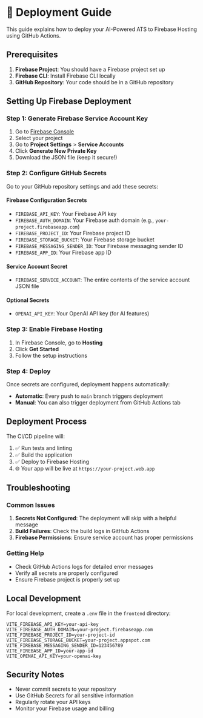 # 🚀 Deployment Guide

This guide explains how to deploy your AI-Powered ATS to Firebase Hosting using GitHub Actions.

## Prerequisites

1. **Firebase Project**: You should have a Firebase project set up
2. **Firebase CLI**: Install Firebase CLI locally
3. **GitHub Repository**: Your code should be in a GitHub repository

## Setting Up Firebase Deployment

### Step 1: Generate Firebase Service Account Key

1. Go to [Firebase Console](https://console.firebase.google.com/)
2. Select your project
3. Go to **Project Settings** > **Service Accounts**
4. Click **Generate New Private Key**
5. Download the JSON file (keep it secure!)

### Step 2: Configure GitHub Secrets

Go to your GitHub repository settings and add these secrets:

#### Firebase Configuration Secrets
- `FIREBASE_API_KEY`: Your Firebase API key
- `FIREBASE_AUTH_DOMAIN`: Your Firebase auth domain (e.g., `your-project.firebaseapp.com`)
- `FIREBASE_PROJECT_ID`: Your Firebase project ID
- `FIREBASE_STORAGE_BUCKET`: Your Firebase storage bucket
- `FIREBASE_MESSAGING_SENDER_ID`: Your Firebase messaging sender ID
- `FIREBASE_APP_ID`: Your Firebase app ID

#### Service Account Secret
- `FIREBASE_SERVICE_ACCOUNT`: The entire contents of the service account JSON file

#### Optional Secrets
- `OPENAI_API_KEY`: Your OpenAI API key (for AI features)

### Step 3: Enable Firebase Hosting

1. In Firebase Console, go to **Hosting**
2. Click **Get Started**
3. Follow the setup instructions

### Step 4: Deploy

Once secrets are configured, deployment happens automatically:
- **Automatic**: Every push to `main` branch triggers deployment
- **Manual**: You can also trigger deployment from GitHub Actions tab

## Deployment Process

The CI/CD pipeline will:
1. ✅ Run tests and linting
2. ✅ Build the application
3. ✅ Deploy to Firebase Hosting
4. 🌐 Your app will be live at `https://your-project.web.app`

## Troubleshooting

### Common Issues

1. **Secrets Not Configured**: The deployment will skip with a helpful message
2. **Build Failures**: Check the build logs in GitHub Actions
3. **Firebase Permissions**: Ensure service account has proper permissions

### Getting Help

- Check GitHub Actions logs for detailed error messages
- Verify all secrets are properly configured
- Ensure Firebase project is properly set up

## Local Development

For local development, create a `.env` file in the `frontend` directory:

```env
VITE_FIREBASE_API_KEY=your-api-key
VITE_FIREBASE_AUTH_DOMAIN=your-project.firebaseapp.com
VITE_FIREBASE_PROJECT_ID=your-project-id
VITE_FIREBASE_STORAGE_BUCKET=your-project.appspot.com
VITE_FIREBASE_MESSAGING_SENDER_ID=123456789
VITE_FIREBASE_APP_ID=your-app-id
VITE_OPENAI_API_KEY=your-openai-key
```

## Security Notes

- Never commit secrets to your repository
- Use GitHub Secrets for all sensitive information
- Regularly rotate your API keys
- Monitor your Firebase usage and billing 